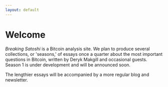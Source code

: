 ```yaml
---
layout: default
---
```


# Welcome

*Breaking Satoshi* is a Bitcoin analysis site. We plan to produce several collections, or 'seasons,' of essays once a quarter about the most important questions in Bitcoin, written by Deryk Makgill and occasional guests. Season 1 is under development and will be announced soon.

The lengthier essays will be accompanied by a more regular blog and newsletter.



